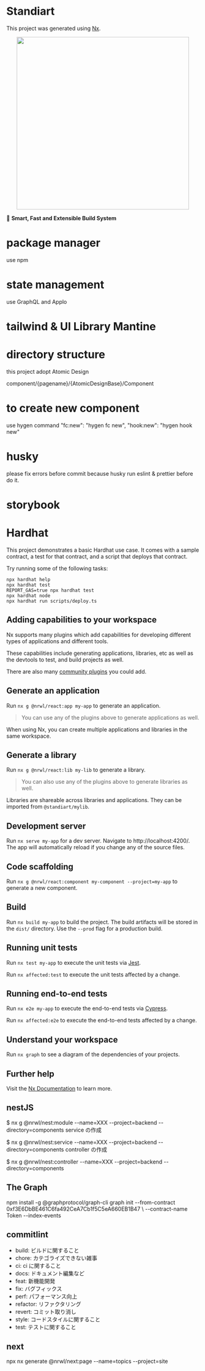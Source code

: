 # Standiart

This project was generated using [Nx](https://nx.dev).

<p style="text-align: center;"><img src="https://raw.githubusercontent.com/nrwl/nx/master/images/nx-logo.png" width="450"></p>

🔎 **Smart, Fast and Extensible Build System**

# package manager

use npm

# state management

use GraphQL and Applo

# tailwind & UI Library Mantine

# directory structure

this project adopt Atomic Design

component/{pagename}/{AtomicDesignBase}/Component

# to create new component

use hygen command
"fc:new": "hygen fc new",
"hook:new": "hygen hook new"

# husky

please fix errors before commit because husky run eslint & prettier before do it.

# storybook

# Hardhat

This project demonstrates a basic Hardhat use case. It comes with a sample contract, a test for that contract, and a script that deploys that contract.

Try running some of the following tasks:

```shell
npx hardhat help
npx hardhat test
REPORT_GAS=true npx hardhat test
npx hardhat node
npx hardhat run scripts/deploy.ts
```

## Adding capabilities to your workspace

Nx supports many plugins which add capabilities for developing different types of applications and different tools.

These capabilities include generating applications, libraries, etc as well as the devtools to test, and build projects as well.

There are also many [community plugins](https://nx.dev/community) you could add.

## Generate an application

Run `nx g @nrwl/react:app my-app` to generate an application.

> You can use any of the plugins above to generate applications as well.

When using Nx, you can create multiple applications and libraries in the same workspace.

## Generate a library

Run `nx g @nrwl/react:lib my-lib` to generate a library.

> You can also use any of the plugins above to generate libraries as well.

Libraries are shareable across libraries and applications. They can be imported from `@standiart/mylib`.

## Development server

Run `nx serve my-app` for a dev server. Navigate to http://localhost:4200/. The app will automatically reload if you change any of the source files.

## Code scaffolding

Run `nx g @nrwl/react:component my-component --project=my-app` to generate a new component.

## Build

Run `nx build my-app` to build the project. The build artifacts will be stored in the `dist/` directory. Use the `--prod` flag for a production build.

## Running unit tests

Run `nx test my-app` to execute the unit tests via [Jest](https://jestjs.io).

Run `nx affected:test` to execute the unit tests affected by a change.

## Running end-to-end tests

Run `nx e2e my-app` to execute the end-to-end tests via [Cypress](https://www.cypress.io).

Run `nx affected:e2e` to execute the end-to-end tests affected by a change.

## Understand your workspace

Run `nx graph` to see a diagram of the dependencies of your projects.

## Further help

Visit the [Nx Documentation](https://nx.dev) to learn more.

## nestJS

$ nx g @nrwl/nest:module --name=XXX --project=backend --directory=components
service の作成

$ nx g @nrwl/nest:service --name=XXX --project=backend --directory=components
controller の作成

$ nx g @nrwl/nest:controller --name=XXX --project=backend --directory=components

## The Graph

npm install -g @graphprotocol/graph-cli
graph init --from-contract 0xf3E6DbBE461C6fa492CeA7Cb1f5C5eA660EB1B47 \ --contract-name Token --index-events

## commitlint

- build: ビルドに関すること
- chore: カテゴライズできない雑事
- ci: ci に関すること
- docs: ドキュメント編集など
- feat: 新機能開発
- fix: バグフィックス
- perf: パフォーマンス向上
- refactor: リファクタリング
- revert: コミット取り消し
- style: コードスタイルに関すること
- test: テストに関すること

## next

npx nx generate @nrwl/next:page --name=topics --project=site
